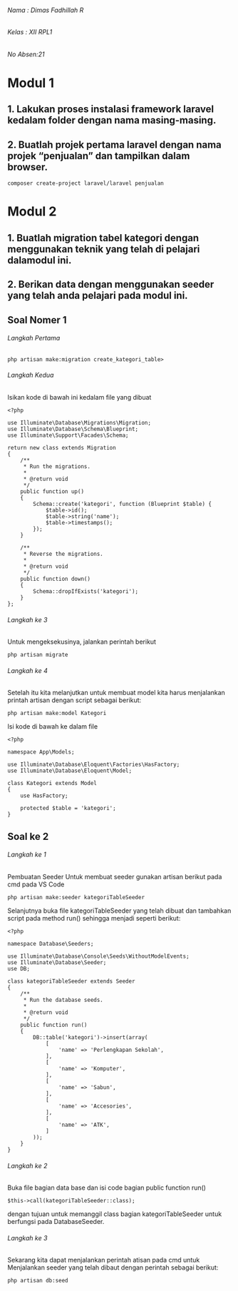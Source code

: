 ###### Nama : Dimas Fadhillah R
###### Kelas : XII RPL1
###### No Absen:21

# Modul 1

## 1. Lakukan proses instalasi framework laravel kedalam folder dengan nama masing-masing.
## 2. Buatlah projek pertama laravel dengan nama projek “penjualan” dan tampilkan dalam browser.

```
composer create-project laravel/laravel penjualan
```


# Modul 2
## 1. Buatlah migration tabel kategori dengan menggunakan teknik yang telah di pelajari dalamodul ini.
## 2. Berikan data dengan menggunakan seeder yang telah anda pelajari pada modul ini.

## Soal Nomer 1

###### Langkah Pertama
```
php artisan make:migration create_kategori_table>
```

###### Langkah Kedua
Isikan kode di bawah ini kedalam file yang dibuat
```
<?php

use Illuminate\Database\Migrations\Migration;
use Illuminate\Database\Schema\Blueprint;
use Illuminate\Support\Facades\Schema;

return new class extends Migration
{
    /**
     * Run the migrations.
     *
     * @return void
     */
    public function up()
    {
        Schema::create('kategori', function (Blueprint $table) {
            $table->id();
            $table->string('name');
            $table->timestamps();
        });
    }

    /**
     * Reverse the migrations.
     *
     * @return void
     */
    public function down()
    {
        Schema::dropIfExists('kategori');
    }
};
```

###### Langkah ke 3

Untuk mengeksekusinya, jalankan perintah berikut
```
php artisan migrate
```
###### Langkah ke 4

Setelah itu kita melanjutkan untuk membuat model kita harus menjalankan printah artisan dengan script sebagai berikut:

```
php artisan make:model Kategori
```

Isi kode di bawah ke dalam file
```
<?php

namespace App\Models;

use Illuminate\Database\Eloquent\Factories\HasFactory;
use Illuminate\Database\Eloquent\Model;

class Kategori extends Model
{
    use HasFactory;

    protected $table = 'kategori';
}
```

## Soal ke 2

###### Langkah ke 1

Pembuatan Seeder
Untuk membuat seeder gunakan artisan berikut pada cmd pada VS Code
```
php artisan make:seeder kategoriTableSeeder
```
Selanjutnya buka file kategoriTableSeeder yang telah dibuat dan tambahkan script pada method
run() sehingga menjadi seperti berikut:
```
<?php

namespace Database\Seeders;

use Illuminate\Database\Console\Seeds\WithoutModelEvents;
use Illuminate\Database\Seeder;
use DB;

class kategoriTableSeeder extends Seeder
{
    /**
     * Run the database seeds.
     *
     * @return void
     */
    public function run()
    {
        DB::table('kategori')->insert(array(
            [
                'name' => 'Perlengkapan Sekolah',
            ],
            [   
                'name' => 'Komputer',
            ],
            [   
                'name' => 'Sabun',
            ],
            [   
                'name' => 'Accesories',
            ],
            [   
                'name' => 'ATK',
            ]
        ));
    }
}
```
###### Langkah ke 2

Buka file bagian data base dan isi code bagian public function run()
```
$this->call(kategoriTableSeeder::class);
```
dengan tujuan untuk memanggil class bagian kategoriTableSeeder untuk berfungsi pada DatabaseSeeder.

###### Langkah ke 3

Sekarang kita dapat menjalankan perintah atisan pada cmd untuk Menjalankan seeder yang
telah dibaut dengan perintah sebagai berikut:
```
php artisan db:seed
```




